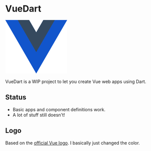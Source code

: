 # VueDart

![Logo](/logo/logo.png)

VueDart is a WIP project to let you create Vue web apps using Dart.

## Status

- Basic apps and component definitions work.
- A lot of stuff still doesn't!

## Logo

Based on the [official Vue logo](https://github.com/vuejs/art). I basically just changed
the color.
